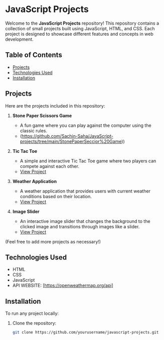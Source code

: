 # JavaScript Projects

Welcome to the **JavaScript Projects** repository! This repository contains a collection of small projects built using JavaScript, HTML, and CSS. Each project is designed to showcase different features and concepts in web development.

## Table of Contents

- [Projects](#projects)
- [Technologies Used](#technologies-used)
- [Installation](#installation)

## Projects

Here are the projects included in this repository:

1. **Stone Paper Scissors Game**
   - A fun game where you can play against the computer using the classic rules.
   - (https://github.com/Sachin-Saha/JavaScript-projects/tree/main/StonePaperSeccior%20Game))

2. **Tic Tac Toe**
   - A simple and interactive Tic Tac Toe game where two players can compete against each other.
   - [View Project](link-to-tic-tac-toe)

3. **Weather Application**
   - A weather application that provides users with current weather conditions based on their location.
   - [View Project](link-to-weather-application)

4. **Image Slider**
   - An interactive image slider that changes the background to the clicked image and transitions through images like a slider.
   - [View Project](link-to-image-slider)

(Feel free to add more projects as necessary!)

## Technologies Used

- HTML
- CSS
- JavaScript
- API WEBSITE: [https://openweathermap.org/api]

## Installation

To run any project locally:

1. Clone the repository:
   ```bash
   git clone https://github.com/yourusername/javascript-projects.git

